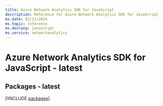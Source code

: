 ```yaml
---
title: Azure Network Analytics SDK for JavaScript
description: Reference for Azure Network Analytics SDK for JavaScript
ms.date: 02/13/2024
ms.topic: reference
ms.devlang: javascript
ms.service: networkanalytics
---
```

# Azure Network Analytics SDK for JavaScript - latest
## Packages - latest
[!INCLUDE [packages](network-analytics-index.md)]